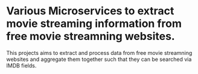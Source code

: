 # Various Microservices to extract movie streaming information from free movie streamning websites.

This projects aims to extract and process data from free movie streamning websites and aggregate them together such that they can be searched via IMDB fields.

